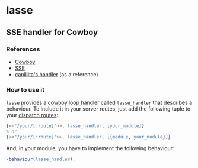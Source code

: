 # lasse
## SSE handler for Cowboy

### References
* [Cowboy](/extend/cowboy)
* [SSE](http://dev.w3.org/html5/eventsource/)
* [canillita's handler](/canillita/blob/master/src/canillita_news_handler.erl) (as a reference)

### How to use it
``lasse`` provides a [cowboy loop handler](http://ninenines.eu/docs/en/cowboy/HEAD/guide/loop_handlers/) called ``lasse_handler`` that describes a behaviour. To include it in your server routes, just add the following tuple to your [dispatch routes](http://ninenines.eu/docs/en/cowboy/HEAD/guide/routing/):

```erlang
{<<"/your/[:route]">>, lasse_handler, [your_module]}
% or
{<<"/your/[:route]">>, lasse_handler, [{module, your_module}]}
```

And, in your module, you have to implement the following behaviour:

```erlang
-behaviour(lasse_handler).
```

